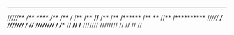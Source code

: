  ******   **           **     **      **
/*////** /**          ****   /**     /**
/*   /** /**         **//**  /**     /**
/******  /**        **  //** /**********
/*//// **/**       **********/**//////**
/*    /**/**      /**//////**/**     /**
/******* /********/**     /**/**     /**
///////  //////// //      // //      //

